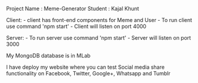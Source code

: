 Project Name : Meme-Generator
Student : Kajal Khunt  

Client:
    - client has front-end components for Meme and User
	- To run client use command 'npm start'
	- Client will listen on port 4000

Server:
	- To run server use command 'npm start'
	- Server will listen on port 3000
	
	
My MongoDB database is in MLab  

I have deploy my website where you can test Social media share functionality
on Facebook, Twitter, Google+, Whatsapp and Tumblr
 
